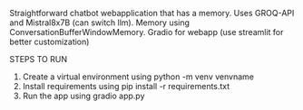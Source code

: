 Straightforward chatbot webapplication that has a memory.
Uses GROQ-API and Mistral8x7B (can switch llm).
Memory using ConversationBufferWindowMemory.
Gradio for webapp (use streamlit for better customization)

STEPS TO RUN
1) Create a virtual environment using python -m venv venvname
2) Install requirements using pip install -r requirements.txt
3) Run the app using gradio app.py
